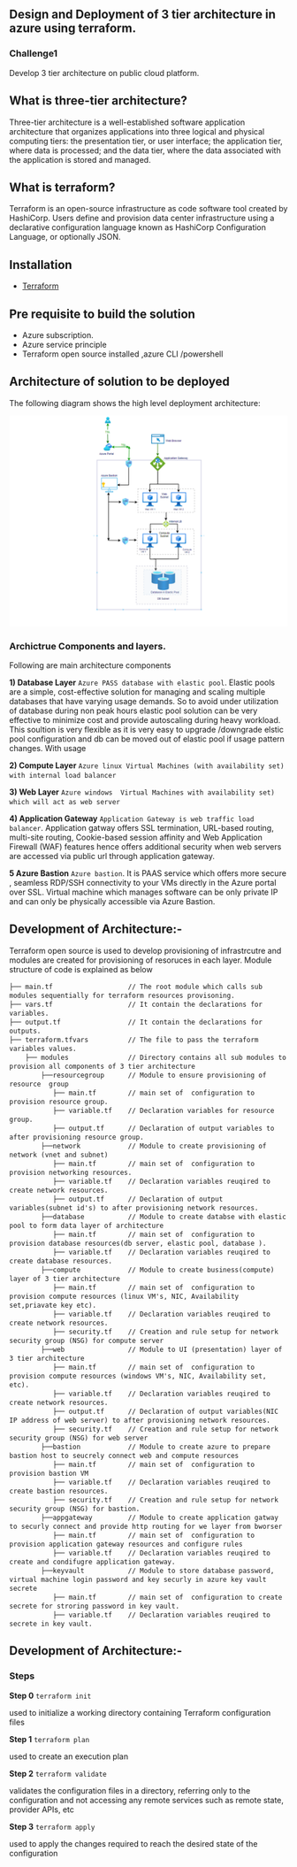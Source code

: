 ## Design and Deployment of 3 tier architecture in azure using terraform.

### Challenge1 

Develop 3 tier architecture on public cloud platform.

## What is three-tier architecture?
Three-tier architecture is a well-established software application architecture that organizes applications into three logical and physical computing tiers: the presentation tier, or user interface; the application tier, where data is processed; and the data tier, where the data associated with the application is stored and managed.

## What is terraform?
Terraform is an open-source infrastructure as code software tool created by HashiCorp. Users define and provision data center infrastructure using a declarative configuration language known as HashiCorp Configuration Language, or optionally JSON.

## Installation
- [Terraform](https://www.terraform.io/downloads.html)

## Pre requisite to build the solution
- Azure  subscription.
- Azure service principle 
- Terraform open source installed ,azure CLI /powershell

## Architecture of solution to be deployed

The following diagram shows the high level deployment architecture:

![Azure 3 tier architecture solution](otherfiles/Architecture.png)

### Archictrue Components and layers.
 Following are main architecture components

   **1) Database Layer** `Azure PASS database with elastic pool`. Elastic pools are a simple, cost-effective solution for managing and scaling multiple databases that have              varying usage demands. So to avoid under utilization of database during non peak hours elastic pool solution can be very effective to minimize cost and provide                  autoscaling during heavy workload. This soultion is very flexible as it is  very easy to upgrade /downgrade elstic pool configuration and db can be moved out of elastic          pool if usage pattern changes. With usage 
 
   **2) Compute Layer** `Azure linux Virtual Machines (with availability set) with internal load balancer `
 
   **3) Web Layer** `Azure windows  Virtual Machines with availability set) which will act as web server`
 
   **4) Application Gateway** `Application Gateway is web traffic load balancer`. Application gatway offers SSL termination, URL-based routing, multi-site routing, Cookie-based         session affinity and Web Application Firewall (WAF) features hence offers additional security when web servers are accessed via public url through application gateway.
  
  **5 Azure Bastion** `Azure bastion`. It is PAAS service which offers more secure , seamless RDP/SSH connectivity to your VMs directly in the Azure portal over SSL. Virtual            machine which manages software can be only private IP and can only be physically accessible via Azure Bastion.
  
   
 
 ## Development of Architecture:-
  Terraform open source is used to develop provisioning of infrastrcutre and modules are created for provisioning of resoruces in each layer. Module structure of code is           explained as below
  
          
```      
├── main.tf                   // The root module which calls sub modules sequentially for terraform resources provisoning.
├── vars.tf                   // It contain the declarations for variables.
├── output.tf                 // It contain the declarations for outputs.
├── terraform.tfvars          // The file to pass the terraform variables values.
    ├── modules               // Directory contains all sub modules to provision all components of 3 tier architecture
        ├──resourcegroup      // Module to ensure provisioning of resource  group
           ├── main.tf        // main set of  configuration to provision resource group.
           ├── variable.tf    // Declaration variables for resource group.
           ├── output.tf      // Declaration of output variables to after provisioning resource group.
        ├──network            // Module to create provisioning of network (vnet and subnet)
           ├── main.tf        // main set of  configuration to provision networking resources.
           ├── variable.tf    // Declaration variables reuqired to create network resources.
           ├── output.tf      // Declaration of output variables(subnet id's) to after provisioning network resources.
        ├──database           // Module to create databse with elastic pool to form data layer of architecture
           ├── main.tf        // main set of  configuration to provision database resources(db server, elastic pool, database ).
           ├── variable.tf    // Declaration variables reuqired to create database resources.
        ├──compute            // Module to create business(compute) layer of 3 tier architecture
           ├── main.tf        // main set of  configuration to provision compute resources (linux VM's, NIC, Availability set,priavate key etc).
           ├── variable.tf    // Declaration variables reuqired to create network resources.
           ├── security.tf    // Creation and rule setup for network security group (NSG) for compute server
        ├──web                // Module to UI (presentation) layer of 3 tier architecture
           ├── main.tf        // main set of  configuration to provision compute resources (windows VM's, NIC, Availability set, etc).
           ├── variable.tf    // Declaration variables reuqired to create network resources.
           ├── output.tf      // Declaration of output variables(NIC IP address of web server) to after provisioning network resources.
           ├── security.tf    // Creation and rule setup for network security group (NSG) for web server
        ├──bastion            // Module to create azure to prepare bastion host to seucrely connect web and compute resources
           ├── main.tf        // main set of  configuration to provision bastion VM
           ├── variable.tf    // Declaration variables reuqired to create bastion resources.
           ├── security.tf    // Creation and rule setup for network security group (NSG) for bastion.
        ├──appgateway         // Module to create application gatway to securly connect and provide http routing for we layer from bworser
           ├── main.tf        // main set of  configuration to provision application gateway resources and configure rules
           ├── variable.tf    // Declaration variables reuqired to create and condifugre application gateway.
        ├──keyvault           // Module to store database password, virtual machine login password and key securly in azure key vault secrete 
           ├── main.tf        // main set of  configuration to create secrete for stroring password in key vault.
           ├── variable.tf    // Declaration variables reuqired to secrete in key vault.
  ```
           


      
 ## Development of Architecture:-
   
   ### Steps

   **Step 0** `terraform init`

   used to initialize a working directory containing Terraform configuration files

   **Step 1** `terraform plan`

   used to create an execution plan

   **Step 2** `terraform validate`

   validates the configuration files in a directory, referring only to the configuration and not accessing any remote services such as remote state, provider APIs, etc

   **Step 3** `terraform apply`

   used to apply the changes required to reach the desired state of the configuration
     
   


 
 
